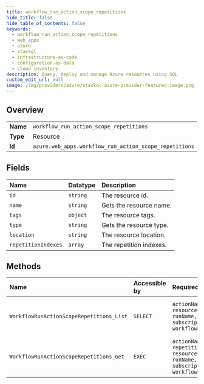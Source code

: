 ```yaml
---
title: workflow_run_action_scope_repetitions
hide_title: false
hide_table_of_contents: false
keywords:
  - workflow_run_action_scope_repetitions
  - web_apps
  - azure    
  - stackql
  - infrastructure-as-code
  - configuration-as-data
  - cloud inventory
description: Query, deploy and manage Azure resources using SQL
custom_edit_url: null
image: /img/providers/azure/stackql-azure-provider-featured-image.png
---
```

  
    

## Overview
<table><tbody>
<tr><td><b>Name</b></td><td><code>workflow_run_action_scope_repetitions</code></td></tr>
<tr><td><b>Type</b></td><td>Resource</td></tr>
<tr><td><b>Id</b></td><td><code>azure.web_apps.workflow_run_action_scope_repetitions</code></td></tr>
</tbody></table>

## Fields
| Name | Datatype | Description |
|:-----|:---------|:------------|
| `id` | `string` | The resource id. |
| `name` | `string` | Gets the resource name. |
| `tags` | `object` | The resource tags. |
| `type` | `string` | Gets the resource type. |
| `location` | `string` | The resource location. |
| `repetitionIndexes` | `array` | The repetition indexes. |
## Methods
| Name | Accessible by | Required Params | Description |
|:-----|:--------------|:----------------|:------------|
| `WorkflowRunActionScopeRepetitions_List` | `SELECT` | `actionName, name, resourceGroupName, runName, subscriptionId, workflowName` | List the workflow run action scoped repetitions. |
| `WorkflowRunActionScopeRepetitions_Get` | `EXEC` | `actionName, name, repetitionName, resourceGroupName, runName, subscriptionId, workflowName` | Get a workflow run action scoped repetition. |
